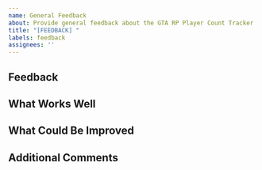 ```yaml
---
name: General Feedback
about: Provide general feedback about the GTA RP Player Count Tracker
title: "[FEEDBACK] "
labels: feedback
assignees: ''
---
```


## Feedback
<!-- Share your thoughts, suggestions, or general feedback about the site -->

## What Works Well
<!-- What aspects of the site do you particularly like or find useful? -->

## What Could Be Improved
<!-- What aspects of the site could be improved? -->

## Additional Comments
<!-- Any other comments or suggestions --> 